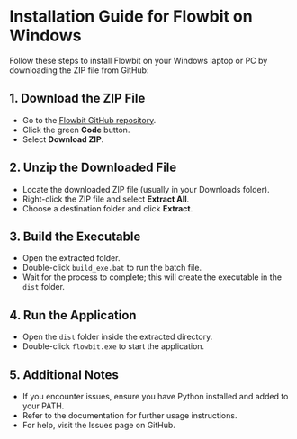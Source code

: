 # Installation Guide for Flowbit on Windows

Follow these steps to install Flowbit on your Windows laptop or PC by downloading the ZIP file from GitHub:

## 1. Download the ZIP File
- Go to the [Flowbit GitHub repository](https://github.com/fahimratul/OS_assignment).
- Click the green **Code** button.
- Select **Download ZIP**.

## 2. Unzip the Downloaded File
- Locate the downloaded ZIP file (usually in your Downloads folder).
- Right-click the ZIP file and select **Extract All**.
- Choose a destination folder and click **Extract**.

## 3. Build the Executable
- Open the extracted folder.
- Double-click `build_exe.bat` to run the batch file.
- Wait for the process to complete; this will create the executable in the `dist` folder.

## 4. Run the Application
- Open the `dist` folder inside the extracted directory.
- Double-click `flowbit.exe` to start the application.

## 5. Additional Notes
- If you encounter issues, ensure you have Python installed and added to your PATH.
- Refer to the documentation for further usage instructions.
- For help, visit the Issues page on GitHub.

